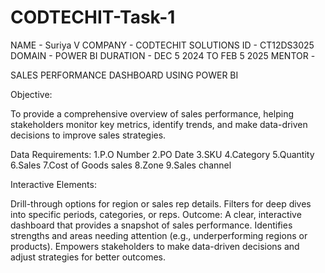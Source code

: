 # CODTECHIT-Task-1 
NAME - Suriya V
COMPANY - CODTECHIT SOLUTIONS
ID - CT12DS3025
DOMAIN - POWER BI
DURATION - DEC 5 2024 TO FEB 5 2025
MENTOR - 

SALES PERFORMANCE DASHBOARD USING POWER BI

Objective:

To provide a comprehensive overview of sales performance, helping stakeholders monitor key metrics, identify trends, and make data-driven decisions to improve sales strategies.

Data Requirements:
1.P.O Number
2.PO Date
3.SKU
4.Category
5.Quantity
6.Sales
7.Cost of Goods sales
8.Zone
9.Sales channel

Interactive Elements:

Drill-through options for region or sales rep details.
Filters for deep dives into specific periods, categories, or reps.
Outcome:
A clear, interactive dashboard that provides a snapshot of sales performance.
Identifies strengths and areas needing attention (e.g., underperforming regions or products).
Empowers stakeholders to make data-driven decisions and adjust strategies for better outcomes.


